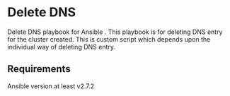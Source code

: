 Delete DNS
=================

Delete DNS playbook for Ansible .
This playbook is for deleting DNS entry for the cluster created. This is custom script which depends upon the individual way of deleting DNS entry.

Requirements
------------

Ansible version at least v2.7.2
